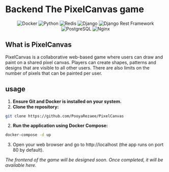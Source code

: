 # Backend The PixelCanvas game

<p align="center">
    <img src="https://img.shields.io/badge/Docker-2496ED?style=for-the-badge&logo=docker&logoColor=white" alt="Docker">
    <img src="https://img.shields.io/badge/Python-3776AB?style=for-the-badge&logo=python&logoColor=white" alt="Python">
    <img src="https://img.shields.io/badge/Redis-DC382D?style=for-the-badge&logo=redis&logoColor=white" alt="Redis">
    <img src="https://img.shields.io/badge/Django-092E20?style=for-the-badge&logo=django&logoColor=white" alt="Django">
    <img src="https://img.shields.io/badge/DRF-092E20?style=for-the-badge&logo=django&logoColor=red" alt="Django Rest Framework">
    <img src="https://img.shields.io/badge/PostgreSQL-336791?style=for-the-badge&logo=postgresql&logoColor=white" alt="PostgreSQL">
    <img src="https://img.shields.io/badge/Nginx-009639?style=for-the-badge&logo=nginx&logoColor=white" alt="Nginx">
</p>

## What is PixelCanvas
PixelCanvas is a collaborative web-based game where users can draw and paint on a shared pixel canvas. Players can create shapes, patterns and designs that are visible to all other users. There are also limits on the number of pixels that can be painted per user.

## usage
1. __Ensure Git and Docker is installed on your system.__
2. __Clone the repository:__
```bash
git clone https://github.com/PooyaRezaee/PixelCanvas
```
2. __Run the application using Docker Compose:__
```bash
docker-compose -d up
```
3. Open your web browser and go to http://localhost (the app runs on port 80 by default).


_The frontend of the game will be designed soon. Once completed, it will be available here._
